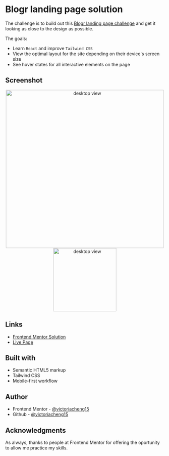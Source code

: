 # Blogr landing page solution

The challenge is to build out this [Blogr landing page challenge](https://www.frontendmentor.io/challenges/blogr-landing-page-EX2RLAApP) and get it looking as close to the design as possible.

The goals:

- Learn `React` and improve `Tailwind CSS`
- View the optimal layout for the site depending on their device's screen size
- See hover states for all interactive elements on the page

## Screenshot

<div align="center">
  <img src="https://user-images.githubusercontent.com/35031228/147298710-55deae3c-1ed7-4613-81c3-583c210250ec.png" alt="desktop view" width="500"/>
  <img src="https://user-images.githubusercontent.com/35031228/147298711-79eeb9a3-2d4c-4f20-94f3-bacc14b8d5a4.png" alt="desktop view" width="200"/>
</div>

## Links

- [Frontend Mentor Solution](https://www.frontendmentor.io/solutions/blogr-page-built-with-react-and-tailwind-css-UYs7WrdQz)
- [Live Page](https://fem-blogr-landing-page-vc.netlify.app/)

## Built with

- Semantic HTML5 markup
- Tailwind CSS
- Mobile-first workflow

## Author

- Frontend Mentor - [@victoriacheng15](https://www.frontendmentor.io/profile/victoriacheng15)
- Github - [@victoriacheng15](https://github.com/victoriacheng15)

## Acknowledgments

As always, thanks to people at Frontend Mentor for offering the oportunity to allow me practice my skills.
